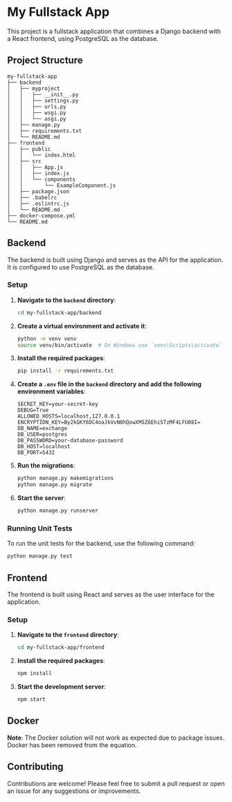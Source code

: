 # My Fullstack App

This project is a fullstack application that combines a Django backend with a React frontend, using PostgreSQL as the database.

## Project Structure

```
my-fullstack-app
├── backend
│   ├── myproject
│   │   ├── __init__.py
│   │   ├── settings.py
│   │   ├── urls.py
│   │   ├── wsgi.py
│   │   └── asgi.py
│   ├── manage.py
│   ├── requirements.txt
│   └── README.md
├── frontend
│   ├── public
│   │   └── index.html
│   ├── src
│   │   ├── App.js
│   │   ├── index.js
│   │   └── components
│   │       └── ExampleComponent.js
│   ├── package.json
│   ├── .babelrc
│   ├── .eslintrc.js
│   └── README.md
├── docker-compose.yml
└── README.md
```

## Backend

The backend is built using Django and serves as the API for the application. It is configured to use PostgreSQL as the database.

### Setup

1. **Navigate to the `backend` directory**:
   ```sh
   cd my-fullstack-app/backend
   ```

2. **Create a virtual environment and activate it**:
   ```sh
   python -m venv venv
   source venv/bin/activate  # On Windows use `venv\Scripts\activate`
   ```

3. **Install the required packages**:
   ```sh
   pip install -r requirements.txt
   ```

4. **Create a `.env` file in the `backend` directory and add the following environment variables**:
   ```properties
   SECRET_KEY=your-secret-key
   DEBUG=True
   ALLOWED_HOSTS=localhost,127.0.0.1
   ENCRYPTION_KEY=By2kGKY6DC4oaJkVvN0hQowXM5Z6EhiSTzMF4LFU08I=
   DB_NAME=exchange
   DB_USER=postgres
   DB_PASSWORD=your-database-password
   DB_HOST=localhost
   DB_PORT=5432
   ```

5. **Run the migrations**:
   ```sh
   python manage.py makemigrations
   python manage.py migrate
   ```

6. **Start the server**:
   ```sh
   python manage.py runserver
   ```

### Running Unit Tests

To run the unit tests for the backend, use the following command:
```sh
python manage.py test
```

## Frontend

The frontend is built using React and serves as the user interface for the application.

### Setup

1. **Navigate to the `frontend` directory**:
   ```sh
   cd my-fullstack-app/frontend
   ```

2. **Install the required packages**:
   ```sh
   npm install
   ```

3. **Start the development server**:
   ```sh
   npm start
   ```

## Docker

**Note**: The Docker solution will not work as expected due to package issues. Docker has been removed from the equation.

## Contributing

Contributions are welcome! Please feel free to submit a pull request or open an issue for any suggestions or improvements.